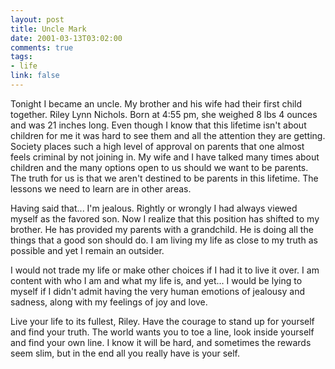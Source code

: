 ```yaml
--- 
layout: post
title: Uncle Mark
date: 2001-03-13T03:02:00
comments: true
tags:
- life
link: false
---
```

Tonight I became an uncle. My brother and his wife had their first child together. Riley Lynn Nichols. Born at 4:55 pm, she weighed 8 lbs 4 ounces and was 21 inches long. Even though I know that this lifetime isn't about children for me it was hard to see them and all the attention they are getting. Society places such a high level of approval on parents that one almost feels criminal by not joining in. My wife and I have talked many times about children and the many options open to us should we want to be parents. The truth for us is that we aren't destined to be parents in this lifetime. The lessons we need to learn are in other areas.

Having said that... I'm jealous. Rightly or wrongly I had always viewed myself as the favored son. Now I realize that this position has shifted to my brother. He has provided my parents with a grandchild. He is doing all the things that a good son should do. I am living my life as close to my truth as possible and yet I remain an outsider.

I would not trade my life or make other choices if I had it to live it over. I am content with who I am and what my life is, and yet... I would be lying to myself if I didn't admit having the very human emotions of jealousy and sadness, along with my feelings of joy and love.

Live your life to its fullest, Riley. Have the courage to stand up for yourself and find your truth. The world wants you to toe a line, look inside yourself and find your own line. I know it will be hard, and sometimes the rewards seem slim, but in the end all you really have is your self.
